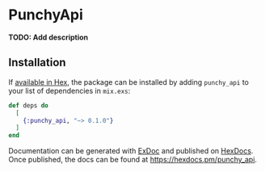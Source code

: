 # PunchyApi

**TODO: Add description**

## Installation

If [available in Hex](https://hex.pm/docs/publish), the package can be installed
by adding `punchy_api` to your list of dependencies in `mix.exs`:

```elixir
def deps do
  [
    {:punchy_api, "~> 0.1.0"}
  ]
end
```

Documentation can be generated with [ExDoc](https://github.com/elixir-lang/ex_doc)
and published on [HexDocs](https://hexdocs.pm). Once published, the docs can
be found at <https://hexdocs.pm/punchy_api>.

